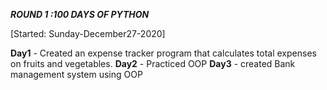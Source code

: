***ROUND 1 :100 DAYS OF PYTHON***

[Started: Sunday-December27-2020]

**Day1** - Created an expense tracker program that calculates total expenses on fruits and vegetables.
**Day2** - Practiced OOP 
**Day3** - created Bank management system using OOP
